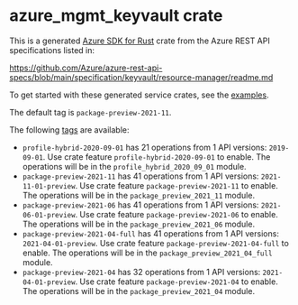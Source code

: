 # azure_mgmt_keyvault crate

This is a generated [Azure SDK for Rust](https://github.com/Azure/azure-sdk-for-rust) crate from the Azure REST API specifications listed in:

https://github.com/Azure/azure-rest-api-specs/blob/main/specification/keyvault/resource-manager/readme.md

To get started with these generated service crates, see the [examples](https://github.com/Azure/azure-sdk-for-rust/blob/main/services/README.md#examples).

The default tag is `package-preview-2021-11`.

The following [tags](https://github.com/Azure/azure-sdk-for-rust/blob/main/services/tags.md) are available:

- `profile-hybrid-2020-09-01` has 21 operations from 1 API versions: `2019-09-01`. Use crate feature `profile-hybrid-2020-09-01` to enable. The operations will be in the `profile_hybrid_2020_09_01` module.
- `package-preview-2021-11` has 41 operations from 1 API versions: `2021-11-01-preview`. Use crate feature `package-preview-2021-11` to enable. The operations will be in the `package_preview_2021_11` module.
- `package-preview-2021-06` has 41 operations from 1 API versions: `2021-06-01-preview`. Use crate feature `package-preview-2021-06` to enable. The operations will be in the `package_preview_2021_06` module.
- `package-preview-2021-04-full` has 41 operations from 1 API versions: `2021-04-01-preview`. Use crate feature `package-preview-2021-04-full` to enable. The operations will be in the `package_preview_2021_04_full` module.
- `package-preview-2021-04` has 32 operations from 1 API versions: `2021-04-01-preview`. Use crate feature `package-preview-2021-04` to enable. The operations will be in the `package_preview_2021_04` module.